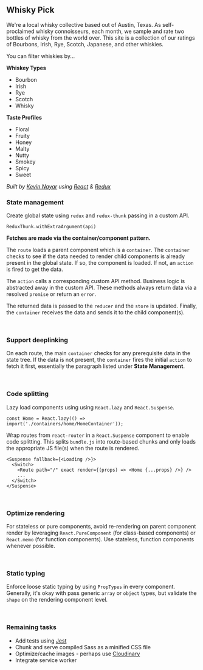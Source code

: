 ## Whisky Pick

We're a local whisky collective based out of Austin, Texas. As self-proclaimed whisky connoisseurs, each month, we sample and rate two bottles of whisky from the world over. This site is a collection of our ratings of Bourbons, Irish, Rye, Scotch, Japanese, and other whiskies.

You can filter whiskies by...

**Whiskey Types**
* Bourbon
* Irish
* Rye
* Scotch
* Whisky

**Taste Profiles**
* Floral
* Fruity
* Honey
* Malty
* Nutty
* Smokey
* Spicy
* Sweet

_Built by [Kevin Nayar](https://kevinnayar.github.io/) using [React](https://facebook.github.io/react/) & [Redux](http://redux.js.org/)_


### State management
Create global state using `redux` and `redux-thunk` passing in a custom API.
```
ReduxThunk.withExtraArgument(api)
```

**Fetches are made via the container/component pattern.**

The `route` loads a parent component which is a `container`. The `container` checks to see if the data needed to render child components is already present in the global state. If so, the component is loaded. If not, an `action` is fired to get the data.

The `action` calls a corresponding custom API method. Business logic is abstracted away in the custom API. These methods always return data via a resolved `promise` or return an `error`.

The returned data is passed to the `reducer` and the `store` is updated. Finally, the `container` receives the data and sends it to the child component(s).

<br>

### Support deeplinking
On each route, the main `container` checks for any prerequisite data in the state tree. If the data is not present, the `container` fires the initial `action` to fetch it first, essentially the paragraph listed under **State Management**.

<br>

### Code splitting
Lazy load components using using `React.lazy` and `React.Suspense`.
```
const Home = React.lazy(() => import('./containers/home/HomeContainer'));
```


Wrap routes from `react-router` in a `React.Suspense` component to enable code splitting. This splits `bundle.js` into route-based chunks and only loads the appropriate JS file(s) when the route is rendered.
```
<Suspense fallback={<Loading />}>
  <Switch>
    <Route path="/" exact render={(props) => <Home {...props} />} />
    ...
  </Switch>
</Suspense>
```

<br>

### Optimize rendering
For stateless or pure components, avoid re-rendering on parent component render by leveraging `React.PureComponent` (for class-based components) or `React.memo` (for function components). Use stateless, function components whenever possible.

<br>

### Static typing
Enforce loose static typing by using `PropTypes` in every component. Generally, it's okay with pass generic `array` or `object` types, but validate the `shape` on the rendering component level.

<br>

### Remaining tasks
- Add tests using [Jest](https://jestjs.io/)
- Chunk and serve compiled Sass as a minified CSS file
- Optimize/cache images - perhaps use [Cloudinary](https://cloudinary.com/)
- Integrate service worker
